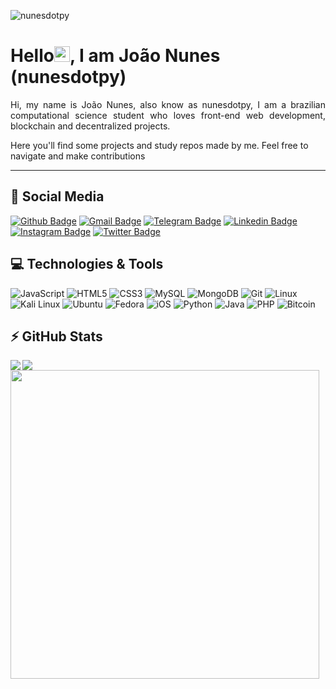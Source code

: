 <p align="left"><img src="https://komarev.com/ghpvc/?username=nunesdotpy" alt="nunesdotpy" /></p>

<h1 align = "left"> Hello<img src="https://media.giphy.com/media/hvRJCLFzcasrR4ia7z/giphy.gif" width="25px">, I am João Nunes (nunesdotpy)</h1>

<p align = "justify">Hi, my name is João Nunes, also know as nunesdotpy, I am a brazilian computational science student who loves front-end web development, blockchain and decentralized projects.

Here you'll find some projects and study repos made by me. Feel free to navigate and make contributions</p>

***

## 🚀 Social Media
[![Github Badge](https://img.shields.io/badge/-Github-100000?style=flat-square&logo=Github&logoColor=white&link=https://github.com/nunesdotpy)](https://github.com/nunesdotpy)
[![Gmail Badge](https://img.shields.io/badge/-Gmail-D14836?style=flat-square&logo=Gmail&logoColor=white&link=mailto:vnunesaj@gmail.com)](mailto:vnunesaj@gmail.com)
[![Telegram Badge](https://img.shields.io/badge/-Telegram-2CA5E0?style=flat-square&logo=Telegram&logoColor=white&link=https://t.me/uJoeyWheeler)](https://t.me/nunesdotpy)
[![Linkedin Badge](https://img.shields.io/badge/-LinkedIn-0077B5?style=flat-square&logo=Linkedin&logoColor=white&link=https://www.linkedin.com/in/joao-nunes-1b49791bb/)](https://www.linkedin.com/in/joao-nunes-1b49791bb/)
[![Instagram Badge](https://img.shields.io/badge/-Instagram-E4405F?style=flat-square&logo=instagram&logoColor=white&link=https://www.instagram.com/nunesdotpy/?hl=pt-br)](https://instagram.com/vnunesaj)
[![Twitter Badge](https://img.shields.io/badge/-Twitter-1DA1F2?style=flat-square&logo=twitter&logoColor=white&link=https://www.twitter.com/nunesdotpy)](https://www.twitter.com/nunesdotpy)

## 💻 Technologies & Tools
![JavaScript](https://img.shields.io/badge/-JavaScript-323330?style=flat-square&logo=javascript) ![HTML5](https://img.shields.io/badge/-HTML5-E34F26?style=flat-square&logo=html5&logoColor=white) ![CSS3](https://img.shields.io/badge/-CSS3-1572B6?style=flat-square&logo=css3)  ![MySQL](https://img.shields.io/badge/-MySQL-005C84?style=flat-square&logo=mysql&logoColor=white) ![MongoDB](https://img.shields.io/badge/-MongoDB-4EA94B?style=flat-square&logo=MongoDB&logoColor=white) ![Git](https://img.shields.io/badge/-Git-F05032?style=flat-square&logo=git&logoColor=white) ![Linux](https://img.shields.io/badge/-Linux-FCC624?style=flat-square&logo=linux&logoColor=black) ![Kali Linux](https://img.shields.io/badge/-Kali_Linux-557C94?style=flat-square&logo=kali-linux&logoColor=white) ![Ubuntu](https://img.shields.io/badge/-Ubuntu-E95420?style=flat-square&logo=ubuntu&logoColor=white) ![Fedora](https://img.shields.io/badge/Fedora-294172?style=flat-square&logo=fedora&logoColor=white) ![iOS](https://img.shields.io/badge/iOS-000000?style=flat-square&logo=ios&logoColor=white) ![Python](https://img.shields.io/badge/-Python-FFD43B?style=flat-square&logo=Python) ![Java](https://img.shields.io/badge/-Java-ED8B00?style=flat-square&logo=Java) ![PHP](https://img.shields.io/badge/-PHP-black?style=flat-square&logo=PHP) ![Bitcoin](https://img.shields.io/badge/Bitcoin-000000?style=flat-square&logo=bitcoin&logoColor=white)

## ⚡ GitHub Stats
<a href="https://github-readme-streak-stats.herokuapp.com/?user=nunesdotpy&theme=dracula&hide=html"><img align="left" src="https://github-readme-streak-stats.herokuapp.com/?user=nunesdotpy&theme=dracula&hide=html"/></a>
<a href="https://github-readme-stats.vercel.app/api?username=nunesdotpy&theme=dracula&show_icons=true"><img align="left" src="https://github-readme-stats.vercel.app/api?username=nunesdotpy&show_icons=true&theme=dracula"/></a>
<a href="https://github-readme-stats.vercel.app/api/top-langs/?username=nunesdotpy&layout=compact&theme=dracula"><img width="494" src="https://github-readme-stats.vercel.app/api/top-langs/?username=nunesdotpy&layout=compact&theme=dracula"/></a>
